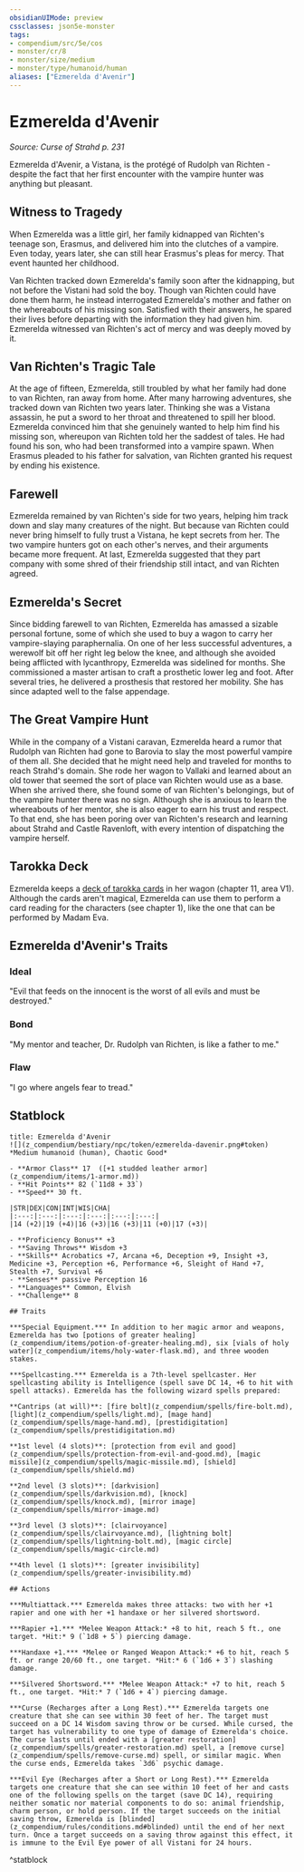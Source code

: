 ```yaml
---
obsidianUIMode: preview
cssclasses: json5e-monster
tags:
- compendium/src/5e/cos
- monster/cr/8
- monster/size/medium
- monster/type/humanoid/human
aliases: ["Ezmerelda d'Avenir"]
---
```

# Ezmerelda d'Avenir
*Source: Curse of Strahd p. 231*  

Ezmerelda d'Avenir, a Vistana, is the protégé of Rudolph van Richten - despite the fact that her first encounter with the vampire hunter was anything but pleasant.

## Witness to Tragedy

When Ezmerelda was a little girl, her family kidnapped van Richten's teenage son, Erasmus, and delivered him into the clutches of a vampire. Even today, years later, she can still hear Erasmus's pleas for mercy. That event haunted her childhood.

Van Richten tracked down Ezmerelda's family soon after the kidnapping, but not before the Vistani had sold the boy. Though van Richten could have done them harm, he instead interrogated Ezmerelda's mother and father on the whereabouts of his missing son. Satisfied with their answers, he spared their lives before departing with the information they had given him. Ezmerelda witnessed van Richten's act of mercy and was deeply moved by it.

## Van Richten's Tragic Tale

At the age of fifteen, Ezmerelda, still troubled by what her family had done to van Richten, ran away from home. After many harrowing adventures, she tracked down van Richten two years later. Thinking she was a Vistana assassin, he put a sword to her throat and threatened to spill her blood. Ezmerelda convinced him that she genuinely wanted to help him find his missing son, whereupon van Richten told her the saddest of tales. He had found his son, who had been transformed into a vampire spawn. When Erasmus pleaded to his father for salvation, van Richten granted his request by ending his existence.

## Farewell

Ezmerelda remained by van Richten's side for two years, helping him track down and slay many creatures of the night. But because van Richten could never bring himself to fully trust a Vistana, he kept secrets from her. The two vampire hunters got on each other's nerves, and their arguments became more frequent. At last, Ezmerelda suggested that they part company with some shred of their friendship still intact, and van Richten agreed.

## Ezmerelda's Secret

Since bidding farewell to van Richten, Ezmerelda has amassed a sizable personal fortune, some of which she used to buy a wagon to carry her vampire-slaying paraphernalia. On one of her less successful adventures, a werewolf bit off her right leg below the knee, and although she avoided being afflicted with lycanthropy, Ezmerelda was sidelined for months. She commissioned a master artisan to craft a prosthetic lower leg and foot. After several tries, he delivered a prosthesis that restored her mobility. She has since adapted well to the false appendage.

## The Great Vampire Hunt

While in the company of a Vistani caravan, Ezmerelda heard a rumor that Rudolph van Richten had gone to Barovia to slay the most powerful vampire of them all. She decided that he might need help and traveled for months to reach Strahd's domain. She rode her wagon to Vallaki and learned about an old tower that seemed the sort of place van Richten would use as a base. When she arrived there, she found some of van Richten's belongings, but of the vampire hunter there was no sign. Although she is anxious to learn the whereabouts of her mentor, she is also eager to earn his trust and respect. To that end, she has been poring over van Richten's research and learning about Strahd and Castle Ravenloft, with every intention of dispatching the vampire herself.

## Tarokka Deck

Ezmerelda keeps a [deck of tarokka cards](z_compendium/decks/tarokka-deck-cos.md) in her wagon (chapter 11, area V1). Although the cards aren't magical, Ezmerelda can use them to perform a card reading for the characters (see chapter 1), like the one that can be performed by Madam Eva.

## Ezmerelda d'Avenir's Traits

### Ideal

"Evil that feeds on the innocent is the worst of all evils and must be destroyed."

### Bond

"My mentor and teacher, Dr. Rudolph van Richten, is like a father to me."

### Flaw

"I go where angels fear to tread."

## Statblock

```ad-statblock
title: Ezmerelda d'Avenir
![](z_compendium/bestiary/npc/token/ezmerelda-davenir.png#token)
*Medium humanoid (human), Chaotic Good*

- **Armor Class** 17  ([+1 studded leather armor](z_compendium/items/1-armor.md))
- **Hit Points** 82 (`11d8 + 33`)
- **Speed** 30 ft.

|STR|DEX|CON|INT|WIS|CHA|
|:---:|:---:|:---:|:---:|:---:|:---:|
|14 (+2)|19 (+4)|16 (+3)|16 (+3)|11 (+0)|17 (+3)|

- **Proficiency Bonus** +3
- **Saving Throws** Wisdom +3
- **Skills** Acrobatics +7, Arcana +6, Deception +9, Insight +3, Medicine +3, Perception +6, Performance +6, Sleight of Hand +7, Stealth +7, Survival +6
- **Senses** passive Perception 16
- **Languages** Common, Elvish
- **Challenge** 8

## Traits

***Special Equipment.*** In addition to her magic armor and weapons, Ezmerelda has two [potions of greater healing](z_compendium/items/potion-of-greater-healing.md), six [vials of holy water](z_compendium/items/holy-water-flask.md), and three wooden stakes.

***Spellcasting.*** Ezmerelda is a 7th-level spellcaster. Her spellcasting ability is Intelligence (spell save DC 14, +6 to hit with spell attacks). Ezmerelda has the following wizard spells prepared:

**Cantrips (at will)**: [fire bolt](z_compendium/spells/fire-bolt.md), [light](z_compendium/spells/light.md), [mage hand](z_compendium/spells/mage-hand.md), [prestidigitation](z_compendium/spells/prestidigitation.md)

**1st level (4 slots)**: [protection from evil and good](z_compendium/spells/protection-from-evil-and-good.md), [magic missile](z_compendium/spells/magic-missile.md), [shield](z_compendium/spells/shield.md)

**2nd level (3 slots)**: [darkvision](z_compendium/spells/darkvision.md), [knock](z_compendium/spells/knock.md), [mirror image](z_compendium/spells/mirror-image.md)

**3rd level (3 slots)**: [clairvoyance](z_compendium/spells/clairvoyance.md), [lightning bolt](z_compendium/spells/lightning-bolt.md), [magic circle](z_compendium/spells/magic-circle.md)

**4th level (1 slots)**: [greater invisibility](z_compendium/spells/greater-invisibility.md)

## Actions

***Multiattack.*** Ezmerelda makes three attacks: two with her +1 rapier and one with her +1 handaxe or her silvered shortsword.

***Rapier +1.*** *Melee Weapon Attack:* +8 to hit, reach 5 ft., one target. *Hit:* 9 (`1d8 + 5`) piercing damage.

***Handaxe +1.*** *Melee or Ranged Weapon Attack:* +6 to hit, reach 5 ft. or range 20/60 ft., one target. *Hit:* 6 (`1d6 + 3`) slashing damage.

***Silvered Shortsword.*** *Melee Weapon Attack:* +7 to hit, reach 5 ft., one target. *Hit:* 7 (`1d6 + 4`) piercing damage.

***Curse (Recharges after a Long Rest).*** Ezmerelda targets one creature that she can see within 30 feet of her. The target must succeed on a DC 14 Wisdom saving throw or be cursed. While cursed, the target has vulnerability to one type of damage of Ezmerelda's choice. The curse lasts until ended with a [greater restoration](z_compendium/spells/greater-restoration.md) spell, a [remove curse](z_compendium/spells/remove-curse.md) spell, or similar magic. When the curse ends, Ezmerelda takes `3d6` psychic damage.

***Evil Eye (Recharges after a Short or Long Rest).*** Ezmerelda targets one creature that she can see within 10 feet of her and casts one of the following spells on the target (save DC 14), requiring neither somatic nor material components to do so: animal friendship, charm person, or hold person. If the target succeeds on the initial saving throw, Ezmerelda is [blinded](z_compendium/rules/conditions.md#blinded) until the end of her next turn. Once a target succeeds on a saving throw against this effect, it is immune to the Evil Eye power of all Vistani for 24 hours.
```
^statblock